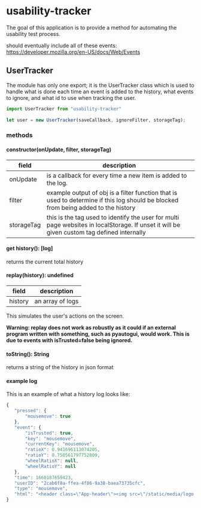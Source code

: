 # usability-tracker
The goal of this application is to provide a method for automating the usability test process.
 
should eventually include all of these events:
https://developer.mozilla.org/en-US/docs/Web/Events
 
## UserTracker
 
The module has only one export; it is the UserTracker class which is used to handle what is done each time an event is added to the history, what events to ignore, and what id to use when tracking the user.
 
```javascript
import UserTracker from "usability-tracker"
 
let user = new UserTracker(saveCallback, ignoreFilter, storageTag);
```
 
### methods
#### constructor(onUpdate, filter, storageTag)
| field | description |
| ----- | ----------- |
| onUpdate | is a callback for every time a new item is added to the log. |
| filter | example output of obj is a filter function that is used to determine if this log should be blocked from being added to the history |
| storageTag | this is the tag used to identify the user for multi page websites in localStorage. If unset it will be given custom tag defined internally |
 
#### get history(): [log]
returns the current total history
 
#### replay(history): undefined
| field | description |
| ----- | ----------- |
| history | an array of logs |
 
This simulates the user's actions on the screen.
 
<b>Warning: replay does not work as robustly as it could if an external program written with something, such as pyautogui, would work. This is due to events with isTrusted=false being ignored.</b>
 
#### toString(): String
returns a string of the history in json format
 
#### example log
This is an example of what a history log looks like:
```javascript
{
   "pressed": {
       "mousemove": true
   },
   "event": {
       "isTrusted": true,
       "key": "mousemove",
       "currentKey": "mousemove",
       "ratioX": 0.941696113074205,
       "ratioY": 0.750561797752809,
       "wheelRatioX": null,
       "wheelRatioY": null
   },
   "time": 1660187659423,
   "userID": "2cab6f8a-ffea-4f86-9a38-baea73735cfc",
   "type": "mousemove",
   "html": "<header class=\"App-header\"><img src=\"/static/media/logo.6ce24c58023cc2f8fd88fe9d219db6c6.svg\" class=\"App-logo\" alt=\"logo\"><p>Edit <code>src/App.js</code> and save to reload.</p><input type=\"password\"><input type=\"text\"><button id=\"alert\">alert</button></header>"
}
```